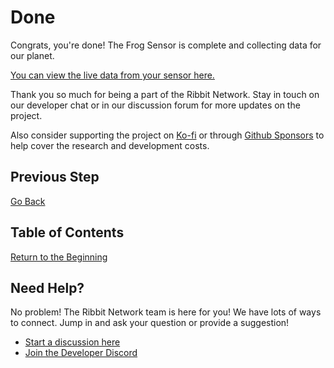 # Done

Congrats, you're done! The Frog Sensor is complete and collecting data for our planet.

[You can view the live data from your sensor here.](https://ribbit-network.herokuapp.com/)

Thank you so much for being a part of the Ribbit Network. Stay in touch on our developer chat or in our discussion forum for more updates on the project.

Also consider supporting the project on [Ko-fi](https://ko-fi.com/W7W14VTU8) or through [Github Sponsors](https://github.com/sponsors/keenanjohnson) to help cover the research and development costs.

## Previous Step
[Go Back](7-sensor-placement.md)

## Table of Contents
[Return to the Beginning](0-start-here.md)

## Need Help?
No problem! The Ribbit Network team is here for you! We have lots of ways to connect. Jump in and ask your question or provide a suggestion!
* [Start a discussion here](https://github.com/Ribbit-Network/ribbit-network-frog-sensor/discussions/new)
* [Join the Developer Discord](https://discord.gg/vq8PkDb2TC)
